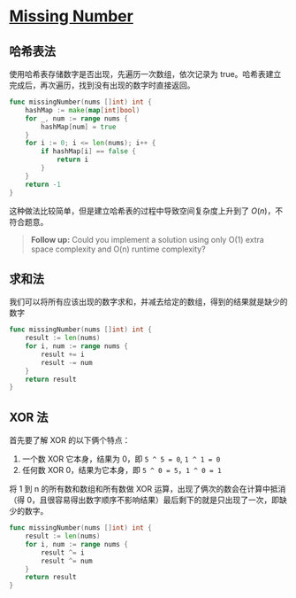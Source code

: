 # [Missing Number](https://leetcode.com/problems/missing-number/description/)

## 哈希表法

使用哈希表存储数字是否出现，先遍历一次数组，依次记录为 true。哈希表建立完成后，再次遍历，找到没有出现的数字时直接返回。

```go
func missingNumber(nums []int) int {
	hashMap := make(map[int]bool)
	for _, num := range nums {
		hashMap[num] = true
	}
	for i := 0; i <= len(nums); i++ {
		if hashMap[i] == false {
			return i
		}
	}
	return -1
}
```

这种做法比较简单，但是建立哈希表的过程中导致空间复杂度上升到了 $O(n)$，不符合题意。

> **Follow up:** Could you implement a solution using only O(1) extra space complexity and O(n) runtime complexity?

## 求和法

我们可以将所有应该出现的数字求和，并减去给定的数组，得到的结果就是缺少的数字

```go
func missingNumber(nums []int) int {
	result := len(nums)
	for i, num := range nums {
		result += i
		result -= num
	}
	return result
}
```

## XOR 法

首先要了解 XOR 的以下俩个特点：

1. 一个数 XOR 它本身，结果为 0，即 `5 ^ 5 = 0`, `1 ^ 1 = 0`
2. 任何数 XOR 0，结果为它本身，即 `5 ^ 0 = 5`，`1 ^ 0 = 1`

将 1 到 n 的所有数和数组和所有数做 XOR 运算，出现了俩次的数会在计算中抵消（得 0，且很容易得出数字顺序不影响结果）最后剩下的就是只出现了一次，即缺少的数字。

```go
func missingNumber(nums []int) int {
	result := len(nums)
	for i, num := range nums {
		result ^= i
		result ^= num
	}
	return result
}
```
